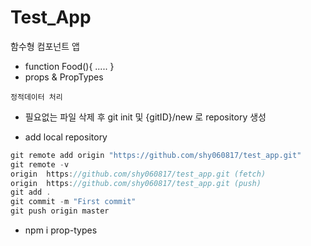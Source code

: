 # Test_App

함수형 컴포넌트 앱

- function Food(){
  .....
  }
- props & PropTypes

```
정적데이터 처리
```

- 필요없는 파일 삭제 후 git init 및 {gitID}/new 로 repository 생성

- add local repository

```javascript
git remote add origin "https://github.com/shy060817/test_app.git"
git remote -v
origin  https://github.com/shy060817/test_app.git (fetch)
origin  https://github.com/shy060817/test_app.git (push)
git add .
git commit -m "First commit"
git push origin master
```

- npm i prop-types
